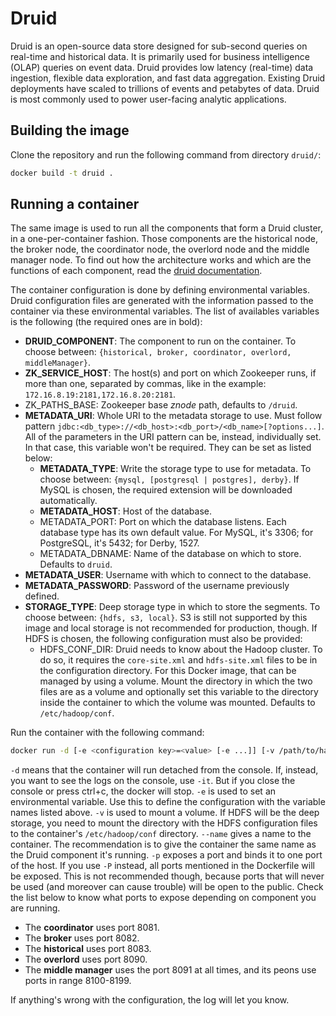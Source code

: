 # Druid

Druid is an open-source data store designed for sub-second queries on real-time and historical data. It is primarily used for business intelligence (OLAP) queries on event data. Druid provides low latency (real-time) data ingestion, flexible data exploration, and fast data aggregation. Existing Druid deployments have scaled to trillions of events and petabytes of data. Druid is most commonly used to power user-facing analytic applications.

## Building the image

Clone the repository and run the following command from directory `druid/`:

```bash
docker build -t druid .
```

## Running a container

The same image is used to run all the components that form a Druid cluster, in a one-per-container fashion. Those components are the historical node, the broker node, the coordinator node, the overlord node and the middle manager node. To find out how the architecture works and which are the functions of each component, read the [druid documentation](http://druid.io/docs/0.11.0/design/design.html).

The container configuration is done by defining environmental variables. Druid configuration files are generated with the information passed to the container via these environmental variables. The list of availables variables is the following (the required ones are in bold):

* __DRUID_COMPONENT__: The component to run on the container. To choose between: `{historical, broker, coordinator, overlord, middleManager}`.
* __ZK_SERVICE_HOST__: The host(s) and port on which Zookeeper runs, if more than one, separated by commas, like in the example: `172.16.8.19:2181,172.16.8.20:2181`.
* ZK_PATHS_BASE: Zookeeper base _znode_ path, defaults to `/druid`.
* __METADATA_URI__: Whole URI to the metadata storage to use. Must follow pattern `jdbc:<db_type>://<db_host>:<db_port>/<db_name>[?options...]`. All of the parameters in the URI pattern can be, instead, individually set. In that case, this variable won't be required. They can be set as listed below:
  * __METADATA_TYPE__: Write the storage type to use for metadata. To choose between: `{mysql, [postgresql | postgres], derby}`. If MySQL is chosen, the required extension will be downloaded automatically.
  * __METADATA_HOST__: Host of the database.
  * METADATA_PORT: Port on which the database listens. Each database type has its own default value. For MySQL, it's 3306; for PostgreSQL, it's 5432; for Derby, 1527.
  * METADATA_DBNAME: Name of the database on which to store. Defaults to `druid`.
* __METADATA_USER__: Username with which to connect to the database.
* __METADATA_PASSWORD__: Password of the username previously defined.
* __STORAGE_TYPE__: Deep storage type in which to store the segments. To choose between: `{hdfs, s3, local}`. S3 is still not supported by this image and local storage is not recommended for production, though. If HDFS is chosen, the following configuration must also be provided:
  * HDFS_CONF_DIR: Druid needs to know about the Hadoop cluster. To do so, it requires the `core-site.xml` and `hdfs-site.xml` files to be in the configuration directory. For this Docker image, that can be managed by using a volume. Mount the directory in which the two files are as a volume and optionally set this variable to the directory inside the container to which the volume was mounted. Defaults to `/etc/hadoop/conf`.

Run the container with the following command:

```bash
docker run -d [-e <configuration key>=<value> [-e ...]] [-v /path/to/hadoop/conf:/etc/hadoop/conf] --name <container name> -p <host port>:<component port> druid
```

`-d` means that the container will run detached from the console. If, instead, you want to see the logs on the console, use `-it`. But if you close the console or press ctrl+c, the docker will stop.
`-e` is used to set an environmental variable. Use this to define the configuration with the variable names listed above.
`-v` is used to mount a volume. If HDFS will be the deep storage, you need to mount the directory with the HDFS configuration files to the container's `/etc/hadoop/conf` directory.
`--name` gives a name to the container. The recommendation is to give the container the same name as the Druid component it's running.
`-p` exposes a port and binds it to one port of the host. If you use `-P` instead, all ports mentioned in the Dockerfile will be exposed. This is not recommended though, because ports that will never be used (and moreover can cause trouble) will be open to the public. Check the list below to know what ports to expose depending on component you are running.
* The __coordinator__ uses port 8081.
* The __broker__ uses port 8082.
* The __historical__ uses port 8083.
* The __overlord__ uses port 8090.
* The __middle manager__ uses the port 8091 at all times, and its peons use ports in range 8100-8199.

If anything's wrong with the configuration, the log will let you know.


